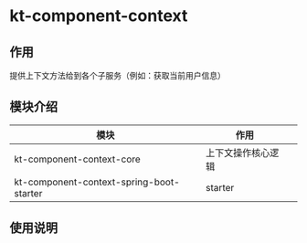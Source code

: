 # kt-component-context

## 作用
提供上下文方法给到各个子服务（例如：获取当前用户信息）

## 模块介绍

| 模块                                       | 作用        |     |
|------------------------------------------|-----------|-----|
| kt-component-context-core                | 上下文操作核心逻辑 |     |
| kt-component-context-spring-boot-starter | starter   |     |

## 使用说明